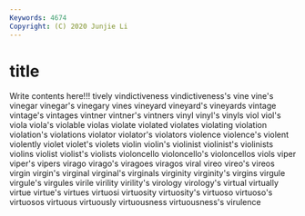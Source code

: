 ```yaml
---
Keywords: 4674
Copyright: (C) 2020 Junjie Li
---
```


# title

Write contents here!!!
tively
vindictiveness 
vindictiveness's 
vine 
vine's 
vinegar 
vinegar's 
vinegary 
vines 
vineyard 
vineyard's
vineyards 
vintage 
vintage's 
vintages 
vintner 
vintner's 
vintners 
vinyl 
vinyl's 
vinyls
viol 
viol's 
viola 
viola's 
violable 
violas 
violate 
violated 
violates 
violating
violation 
violation's 
violations 
violator 
violator's 
violators 
violence 
violence's 
violent 
violently
violet 
violet's 
violets 
violin 
violin's 
violinist 
violinist's 
violinists 
violins 
violist
violist's 
violists 
violoncello 
violoncello's 
violoncellos 
viols 
viper 
viper's 
vipers 
virago
virago's 
viragoes 
viragos 
viral 
vireo 
vireo's 
vireos 
virgin 
virgin's 
virginal
virginal's 
virginals 
virginity 
virginity's 
virgins 
virgule 
virgule's 
virgules 
virile 
virility
virility's 
virology 
virology's 
virtual 
virtually 
virtue 
virtue's 
virtues 
virtuosi 
virtuosity
virtuosity's 
virtuoso 
virtuoso's 
virtuosos 
virtuous 
virtuously 
virtuousness 
virtuousness's 
virulence 
